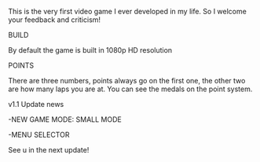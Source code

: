 This is the very first video game I ever developed in my life. So I welcome your feedback and criticism! 

BUILD

By default the game is built in 1080p HD resolution


POINTS

There are three numbers, points always go on the first one, the other two are how many laps you are at. You can see the medals on the point system.

v1.1 Update news

-NEW GAME MODE: SMALL MODE

-MENU SELECTOR

See u in the next update!
